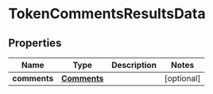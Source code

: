 

# TokenCommentsResultsData


## Properties

| Name | Type | Description | Notes |
|------------ | ------------- | ------------- | -------------|
|**comments** | [**Comments**](Comments.md) |  |  [optional] |



